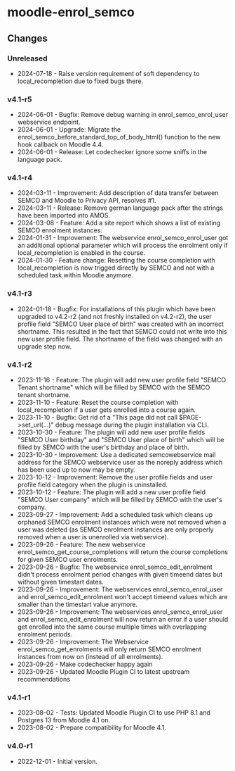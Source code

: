 moodle-enrol_semco
==================

Changes
-------

### Unreleased

* 2024-07-18 - Raise version requirement of soft dependency to local_recompletion due to fixed bugs there.

### v4.1-r5

* 2024-06-01 - Bugfix: Remove debug warning in enrol_semco_enrol_user webservice endpoint.
* 2024-06-01 - Upgrade: Migrate the enrol_semco_before_standard_top_of_body_html() function to the new hook callback on Moodle 4.4.
* 2024-06-01 - Release: Let codechecker ignore some sniffs in the language pack.

### v4.1-r4

* 2024-03-11 - Improvement: Add description of data transfer between SEMCO and Moodle to Privacy API, resolves #1.
* 2024-03-11 - Release: Remove german language pack after the strings have been imported into AMOS.
* 2024-03-08 - Feature: Add a site report which shows a list of existing SEMCO enrolment instances.
* 2024-01-31 - Improvement: The webservice enrol_semco_enrol_user got an additional optional parameter which will process the enrolment only if local_recompletion is enabled in the course.
* 2024-01-30 - Feature change: Resetting the course completion with local_recompletion is now trigged directly by SEMCO and not with a scheduled task within Moodle anymore.

### v4.1-r3

* 2024-01-18 - Bugfix: For installations of this plugin which have been upgraded to v4.2-r2 (and not freshly installed on v4.2-r2), the user profile field "SEMCO User place of birth" was created with an incorrect shortname. This resulted in the fact that SEMCO could not write into this new user profile field. The shortname of the field was changed with an upgrade step now.

### v4.1-r2

* 2023-11-16 - Feature: The plugin will add new user profile field "SEMCO Tenant shortname" which will be filled by SEMCO with the SEMCO tenant shortname.
* 2023-11-10 - Feature: Reset the course completion with local_recompletion if a user gets enrolled into a course again.
* 2023-11-10 - Bugfix: Get rid of a "This page did not call $PAGE->set_url(...)" debug message during the plugin installation via CLI.
* 2023-10-30 - Feature: The plugin will add new user profile fields "SEMCO User birthday" and "SEMCO User place of birth" which will be filled by SEMCO with the user's birthday and place of birth.
* 2023-10-30 - Improvement: Use a dedicated semcowebservice mail address for the SEMCO webservice user as the noreply address which has been used up to now may be empty.
* 2023-10-12 - Improvement: Remove the user profile fields and user profile field category when the plugin is uninstalled. 
* 2023-10-12 - Feature: The plugin will add a new user profile field "SEMCO User company" which will be filled by SEMCO with the user's company. 
* 2023-09-27 - Improvement: Add a scheduled task which cleans up orphaned SEMCO enrolment instances which were not removed when a user was deleted (as SEMCO enrolment instances are only properly removed when a user is unenrolled via webservice).
* 2023-09-26 - Feature: The new webservice enrol_semco_get_course_completions will return the course completions for given SEMCO user enrolments.
* 2023-09-26 - Bugfix: The webservice enrol_semco_edit_enrolment didn't process enrolment period changes with given timeend dates but without given timestart dates.
* 2023-09-26 - Improvement: The webservices enrol_semco_enrol_user and enrol_semco_edit_enrolment won't accept timeend values which are smaller than the timestart value anymore.
* 2023-09-26 - Improvement: The webservices enrol_semco_enrol_user and enrol_semco_edit_enrolment will now return an error if a user should get enrolled into the same course multiple times with overlapping enrolment periods.
* 2023-09-26 - Improvement: The Webservice enrol_semco_get_enrolments will only return SEMCO enrolment instances from now on (instead of all enrolments).
* 2023-09-26 - Make codechecker happy again
* 2023-09-26 - Updated Moodle Plugin CI to latest upstream recommendations

### v4.1-r1

* 2023-08-02 - Tests: Updated Moodle Plugin CI to use PHP 8.1 and Postgres 13 from Moodle 4.1 on.
* 2023-08-02 - Prepare compatibility for Moodle 4.1.

### v4.0-r1

* 2022-12-01 - Initial version.
